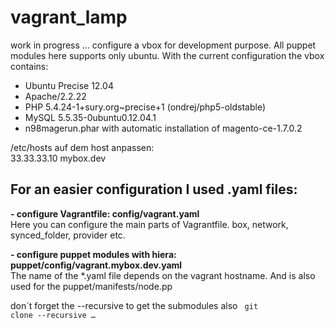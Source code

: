 # vagrant_lamp
work in progress … configure a vbox for development purpose. All puppet modules here supports only ubuntu.
With the current configuration the vbox contains:  
- Ubuntu Precise 12.04
- Apache/2.2.22
- PHP 5.4.24-1+sury.org~precise+1 (ondrej/php5-oldstable)
- MySQL 5.5.35-0ubuntu0.12.04.1
- n98magerun.phar with automatic installation of magento-ce-1.7.0.2 

/etc/hosts auf dem host anpassen:  
33.33.33.10 mybox.dev

## For an easier configuration I used .yaml files:    

**- configure Vagrantfile: config/vagrant.yaml**  
Here you can configure the main parts of Vagrantfile.
box, network, synced_folder, provider etc.

**- configure puppet modules with hiera: puppet/config/vagrant.mybox.dev.yaml**  
 The name of the *.yaml file depends on the vagrant hostname.
And is also used for the puppet/manifests/node.pp  

don´t forget the --recursive to get the submodules also
<code>
git clone --recursive …
</code>
